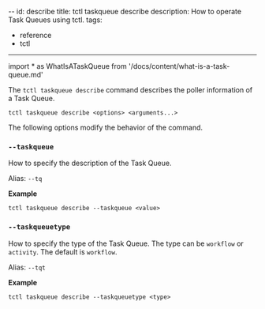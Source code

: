 --
id: describe
title: tctl taskqueue describe
description: How to operate Task Queues using tctl.
tags:

- reference
- tctl

---

<!-- prettier-ignore -->
import * as WhatIsATaskQueue from '/docs/content/what-is-a-task-queue.md'

The `tctl taskqueue describe` command describes the poller information of a <preview page={WhatIsATaskQueue}>Task Queue</preview>.

`tctl taskqueue describe <options> <arguments...>`

The following options modify the behavior of the command.

### `--taskqueue`

How to specify the description of the <preview page={WhatIsATaskQueue}>Task Queue</preview>.

Alias: `--tq`

**Example**

```
tctl taskqueue describe --taskqueue <value>
```

### `--taskqueuetype`

How to specify the type of the <preview page={WhatIsATaskQueue}>Task Queue</preview>. The type can be `workflow` or `activity`. The default is `workflow`.

Alias: `--tqt`

**Example**

```
tctl taskqueue describe --taskqueuetype <type>
```
